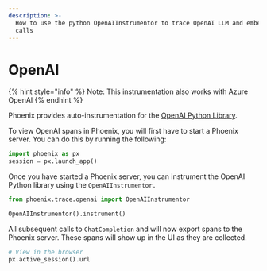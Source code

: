 ```yaml
---
description: >-
  How to use the python OpenAIInstrumentor to trace OpenAI LLM and embedding
  calls
---
```


# OpenAI

{% hint style="info" %}
Note: This instrumentation also works with Azure OpenAI
{% endhint %}

Phoenix provides auto-instrumentation for the [OpenAI Python Library](https://github.com/openai/openai-python).

To view OpenAI spans in Phoenix, you will first have to start a Phoenix server. You can do this by running the following:

```python
import phoenix as px
session = px.launch_app()
```

Once you have started a Phoenix server, you can instrument the OpenAI Python library using the `OpenAIInstrumentor.`

```python
from phoenix.trace.openai import OpenAIInstrumentor

OpenAIInstrumentor().instrument()
```

All subsequent calls to `ChatCompletion` and  will now export spans to the Phoenix server. These spans will show up in the UI as they are collected.

```python
# View in the browser
px.active_session().url
```

